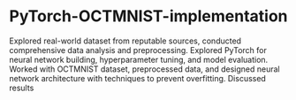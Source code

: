 # PyTorch-OCTMNIST-implementation
Explored real-world dataset from reputable sources, conducted comprehensive data analysis and preprocessing. Explored PyTorch for neural network building, hyperparameter tuning, and model evaluation. Worked with OCTMNIST dataset, preprocessed data, and designed neural network architecture with techniques to prevent overfitting. Discussed results
